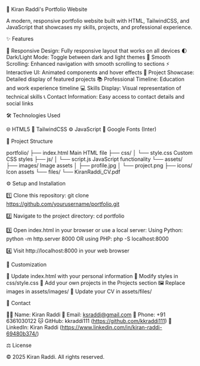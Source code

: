 🎯 Kiran Raddi's Portfolio Website

A modern, responsive portfolio website built with HTML, TailwindCSS, and JavaScript that showcases my skills, projects, and professional experience.

✨ Features

🎨 Responsive Design: Fully responsive layout that works on all devices
🌓 Dark/Light Mode: Toggle between dark and light themes
🔄 Smooth Scrolling: Enhanced navigation with smooth scrolling to sections
⚡ Interactive UI: Animated components and hover effects
🚀 Project Showcase: Detailed display of featured projects
📚 Professional Timeline: Education and work experience timeline
💻 Skills Display: Visual representation of technical skills
📞 Contact Information: Easy access to contact details and social links

🛠️ Technologies Used

🌐 HTML5
🎨 TailwindCSS
⚙️ JavaScript
📝 Google Fonts (Inter)

📂 Project Structure

portfolio/
├── index.html              Main HTML file
├── css/
│   └── style.css          Custom CSS styles
├── js/
│   └── script.js          JavaScript functionality
└── assets/
    ├── images/            Image assets
    │   ├── profile.jpg
    │   └── project.png
    ├── icons/             Icon assets
    └── files/
        └── KiranRaddi_CV.pdf

⚙️ Setup and Installation

1️⃣ Clone this repository:
   git clone https://github.com/yourusername/portfolio.git

2️⃣ Navigate to the project directory:
   cd portfolio

3️⃣ Open index.html in your browser or use a local server:
   Using Python:
   python -m http.server 8000
   OR using PHP:
   php -S localhost:8000

4️⃣ Visit http://localhost:8000 in your web browser

🎨 Customization

🔄 Update index.html with your personal information
🎯 Modify styles in css/style.css
📂 Add your own projects in the Projects section
🖼️ Replace images in assets/images/
📄 Update your CV in assets/files/

👤 Contact

👨‍💻 Name: Kiran Raddi
📧 Email: ksraddi@gmail.com
📱 Phone: +91 6361030122
🐱 GitHub: kkraddi111 (https://github.com/kkraddi111)
💼 LinkedIn: Kiran Raddi (https://www.linkedin.com/in/kiran-raddi-69480b374/)

⚖️ License

© 2025 Kiran Raddi. All rights reserved.
